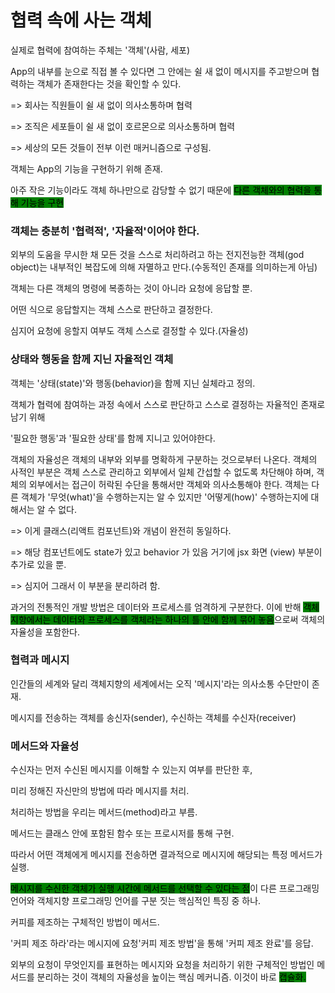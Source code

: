 # 협력 속에 사는 객체

실제로 협력에 참여하는 주체는 '객체'(사람, 세포)



App의 내부를 눈으로 직접 볼 수 있다면 그 안에는 쉴 새 없이 메시지를 주고받으며 협력하는 객체가 존재한다는 것을 확인할 수 있다.

\=> 회사는 직원들이 쉴 새 없이 의사소통하며 협력

\=> 조직은 세포들이 쉴 새 없이 호르몬으로 의사소통하며 협력



\=> 세상의 모든 것들이 전부 이런 매커니즘으로 구성됨.



객체는 App의 기능을 구현하기 위해 존재.&#x20;

아주 작은 기능이라도 객체 하나만으로 감당할 수 없기 때문에 <mark style="background-color:green;">다른 객체와의 협력을 통해 기능을 구현</mark>



### 객체는 충분히 '협력적', '자율적'이어야 한다.

외부의 도움을 무시한 채 모든 것을 스스로 처리하려고 하는 전지전능한 객체(god object)는 내부적인 복잡도에 의해 자멸하고 만다.(수동적인 존재를 의미하는게 아님)



객체는 다른 객체의 명령에 복종하는 것이 아니라 요청에 응답할 뿐.&#x20;

어떤 식으로 응답할지는 객체 스스로 판단하고 결정한다.

심지어 요청에 응할지 여부도 객체 스스로 결정할 수 있다.(자율성)



### 상태와 행동을 함께 지닌 자율적인 객체

객체는 '상태(state)'와 행동(behavior)을 함께 지닌 실체라고 정의.



객체가 협력에 참여하는 과정 속에서 스스로 판단하고 스스로 결정하는 자율적인 존재로 남기 위해

'필요한 행동'과 '필요한 상태'를 함께 지니고 있어야한다.



객체의 자율성은 객체의 내부와 외부를 명확하게 구분하는 것으로부터 나온다. 객체의 사적인 부분은 객체 스스로 관리하고 외부에서 일체 간섭할 수 없도록 차단해야 하며, 객체의 외부에서는 접근이 허락된 수단을 통해서만 객체와 의사소통해야 한다. 객체는 다른 객체가 '무엇(what)'을 수행하는지는 알 수 있지만 '어떻게(how)' 수행하는지에 대해서는 알 수 없다.

\=> 이게 클래스(리액트 컴포넌트)와 개념이 완전히 동일하다.&#x20;

\=> 해당 컴포넌트에도 state가 있고 behavior 가 있음 거기에 jsx 화면 (view) 부분이 추가로 있을 뿐.

\=> 심지어 그래서 이 부분을 분리하려 함.



과거의 전통적인 개발 방법은 데이터와 프로세스를 엄격하게 구분한다. 이에 반해 <mark style="background-color:green;">객체지향에서는 데이터와 프로세스를 객체라는 하나의 틀 안에 함께 묶어 놓음</mark>으로써 객체의 자율성을 포함한다.



### 협력과 메시지

인간들의 세계와 달리 객체지향의 세계에서는 오직 '메시지'라는 의사소통 수단만이 존재.

메시지를 전송하는 객체를 송신자(sender), 수신하는 객체를 수신자(receiver)



### 메서드와 자율성

수신자는 먼저 수신된 메시지를 이해할 수 있는지 여부를 판단한 후,

미리 정해진 자신만의 방법에 따라 메시지를 처리.

처리하는 방법을 우리는 메서드(method)라고 부름.



메서드는 클래스 안에 포함된 함수 또는 프로시저를 통해 구현.

따라서 어떤 객체에게 메시지를 전송하면 결과적으로 메시지에 해당되는 특정 메서드가 실행.



<mark style="background-color:green;">메시지를 수신한 객체가 실행 시간에 메서드를 선택할 수 있다는 점</mark>이 다른 프로그래밍 언어와 객체지향 프로그래밍 언어를 구분 짓는 핵심적인 특징 중 하나.



커피를 제조하는 구체적인 방법이 메서드.

'커피 제조 하라'라는 메시지에 요청'커피 제조 방법'을 통해 '커피 제조 완료'를 응답.



외부의 요청이 무엇인지를 표현하는 메시지와 요청을 처리하기 위한 구체적인 방법인 메서드를 분리하는 것이 객체의 자율성을 높이는 핵심 메커니즘. 이것이 바로 <mark style="background-color:green;">캡슐화.</mark>















